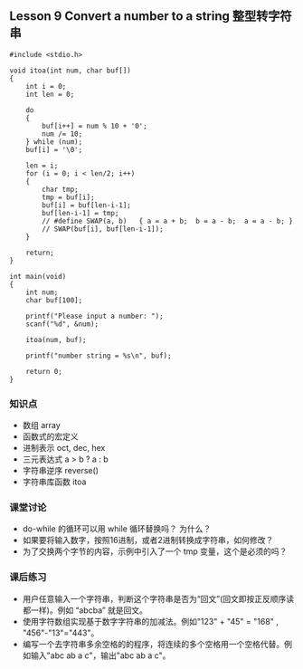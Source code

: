 ## Lesson 9 Convert a number to a string 整型转字符串
	#include <stdio.h>

	void itoa(int num, char buf[])
	{
		int i = 0;
		int len = 0;

		do 
		{
			buf[i++] = num % 10 + '0';
			num /= 10;		
		} while (num);
		buf[i] = '\0';

		len = i;
		for (i = 0; i < len/2; i++)
		{
			char tmp;
			tmp = buf[i];
			buf[i] = buf[len-i-1];
			buf[len-i-1] = tmp;
			// #define SWAP(a, b)	{ a = a + b;  b = a - b;  a = a - b; }
			// SWAP(buf[i], buf[len-i-1]);
		}

		return;
	}

	int main(void)
	{	
		int num;
		char buf[100];

		printf("Please input a number: ");
		scanf("%d", &num);

		itoa(num, buf);

		printf("number string = %s\n", buf);

		return 0;	
	}

### 知识点
* 数组 array
* 函数式的宏定义
* 进制表示 oct, dec, hex
* 三元表达式 a > b ? a : b
* 字符串逆序 reverse()
* 字符串库函数 itoa 
	
### 课堂讨论
* do-while 的循环可以用 while 循环替换吗？ 为什么？
* 如果要将输入数字，按照16进制，或者2进制转换成字符串，如何修改？
* 为了交换两个字节的内容，示例中引入了一个 tmp 变量，这个是必须的吗？

### 课后练习
* 用户任意输入一个字符串，判断这个字符串是否为“回文”(回文即按正反顺序读都一样)。例如 “abcba” 就是回文。
* 使用字符数组实现基于数字字符串的加减法。例如"123" + "45" = "168" , "456"-"13"="443"。
* 编写一个去字符串多余空格的的程序，将连续的多个空格用一个空格代替。例如输入"abc   ab a  c"，输出"abc ab a c"。

